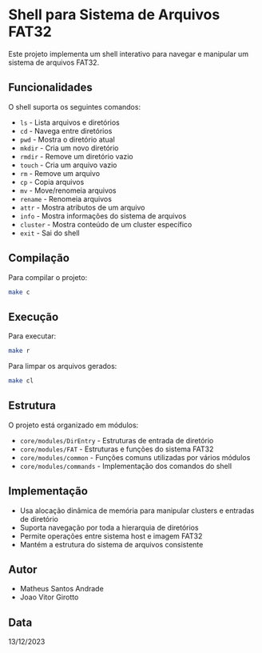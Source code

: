 # Shell para Sistema de Arquivos FAT32

Este projeto implementa um shell interativo para navegar e manipular um sistema de arquivos FAT32.

## Funcionalidades

O shell suporta os seguintes comandos:

- `ls` - Lista arquivos e diretórios
- `cd` - Navega entre diretórios
- `pwd` - Mostra o diretório atual
- `mkdir` - Cria um novo diretório
- `rmdir` - Remove um diretório vazio
- `touch` - Cria um arquivo vazio
- `rm` - Remove um arquivo
- `cp` - Copia arquivos
- `mv` - Move/renomeia arquivos
- `rename` - Renomeia arquivos
- `attr` - Mostra atributos de um arquivo
- `info` - Mostra informações do sistema de arquivos
- `cluster` - Mostra conteúdo de um cluster específico
- `exit` - Sai do shell

## Compilação

Para compilar o projeto:

```bash
make c
```

## Execução

Para executar:

```bash
make r
```

Para limpar os arquivos gerados:

```bash
make cl
```

## Estrutura

O projeto está organizado em módulos:

- `core/modules/DirEntry` - Estruturas de entrada de diretório
- `core/modules/FAT` - Estruturas e funções do sistema FAT32
- `core/modules/common` - Funções comuns utilizadas por vários módulos
- `core/modules/commands` - Implementação dos comandos do shell

## Implementação

- Usa alocação dinâmica de memória para manipular clusters e entradas de diretório
- Suporta navegação por toda a hierarquia de diretórios
- Permite operações entre sistema host e imagem FAT32
- Mantém a estrutura do sistema de arquivos consistente

## Autor

- Matheus Santos Andrade
- Joao Vitor Girotto

## Data

13/12/2023
